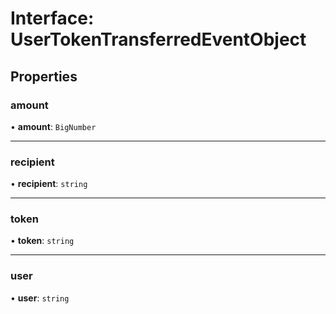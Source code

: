 # Interface: UserTokenTransferredEventObject

## Properties

### amount

• **amount**: `BigNumber`

___

### recipient

• **recipient**: `string`

___

### token

• **token**: `string`

___

### user

• **user**: `string`
